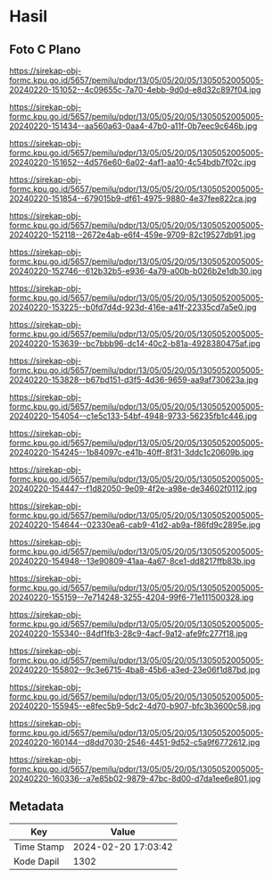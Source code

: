 # Hasil

## Foto C Plano

https://sirekap-obj-formc.kpu.go.id/5657/pemilu/pdpr/13/05/05/20/05/1305052005005-20240220-151052--4c09655c-7a70-4ebb-9d0d-e8d32c897f04.jpg

https://sirekap-obj-formc.kpu.go.id/5657/pemilu/pdpr/13/05/05/20/05/1305052005005-20240220-151434--aa560a63-0aa4-47b0-a11f-0b7eec9c646b.jpg

https://sirekap-obj-formc.kpu.go.id/5657/pemilu/pdpr/13/05/05/20/05/1305052005005-20240220-151652--4d576e60-6a02-4af1-aa10-4c54bdb7f02c.jpg

https://sirekap-obj-formc.kpu.go.id/5657/pemilu/pdpr/13/05/05/20/05/1305052005005-20240220-151854--679015b9-df61-4975-9880-4e37fee822ca.jpg

https://sirekap-obj-formc.kpu.go.id/5657/pemilu/pdpr/13/05/05/20/05/1305052005005-20240220-152118--2672e4ab-e6f4-459e-9709-82c19527db91.jpg

https://sirekap-obj-formc.kpu.go.id/5657/pemilu/pdpr/13/05/05/20/05/1305052005005-20240220-152746--612b32b5-e936-4a79-a00b-b026b2e1db30.jpg

https://sirekap-obj-formc.kpu.go.id/5657/pemilu/pdpr/13/05/05/20/05/1305052005005-20240220-153225--b0fd7d4d-923d-416e-a41f-22335cd7a5e0.jpg

https://sirekap-obj-formc.kpu.go.id/5657/pemilu/pdpr/13/05/05/20/05/1305052005005-20240220-153639--bc7bbb96-dc14-40c2-b81a-4928380475af.jpg

https://sirekap-obj-formc.kpu.go.id/5657/pemilu/pdpr/13/05/05/20/05/1305052005005-20240220-153828--b67bd151-d3f5-4d36-9659-aa9af730623a.jpg

https://sirekap-obj-formc.kpu.go.id/5657/pemilu/pdpr/13/05/05/20/05/1305052005005-20240220-154054--c1e5c133-54bf-4948-9733-56235fb1c446.jpg

https://sirekap-obj-formc.kpu.go.id/5657/pemilu/pdpr/13/05/05/20/05/1305052005005-20240220-154245--1b84097c-e41b-40ff-8f31-3ddc1c20609b.jpg

https://sirekap-obj-formc.kpu.go.id/5657/pemilu/pdpr/13/05/05/20/05/1305052005005-20240220-154447--f1d82050-9e09-4f2e-a98e-de34602f0112.jpg

https://sirekap-obj-formc.kpu.go.id/5657/pemilu/pdpr/13/05/05/20/05/1305052005005-20240220-154644--02330ea6-cab9-41d2-ab9a-f86fd9c2895e.jpg

https://sirekap-obj-formc.kpu.go.id/5657/pemilu/pdpr/13/05/05/20/05/1305052005005-20240220-154948--13e90809-41aa-4a67-8ce1-dd8217ffb83b.jpg

https://sirekap-obj-formc.kpu.go.id/5657/pemilu/pdpr/13/05/05/20/05/1305052005005-20240220-155159--7e714248-3255-4204-99f6-71e111500328.jpg

https://sirekap-obj-formc.kpu.go.id/5657/pemilu/pdpr/13/05/05/20/05/1305052005005-20240220-155340--84df1fb3-28c9-4acf-9a12-afe9fc277f18.jpg

https://sirekap-obj-formc.kpu.go.id/5657/pemilu/pdpr/13/05/05/20/05/1305052005005-20240220-155802--9c3e6715-4ba8-45b6-a3ed-23e06f1d87bd.jpg

https://sirekap-obj-formc.kpu.go.id/5657/pemilu/pdpr/13/05/05/20/05/1305052005005-20240220-155945--e8fec5b9-5dc2-4d70-b907-bfc3b3600c58.jpg

https://sirekap-obj-formc.kpu.go.id/5657/pemilu/pdpr/13/05/05/20/05/1305052005005-20240220-160144--d8dd7030-2546-4451-9d52-c5a9f6772612.jpg

https://sirekap-obj-formc.kpu.go.id/5657/pemilu/pdpr/13/05/05/20/05/1305052005005-20240220-160336--a7e85b02-9879-47bc-8d00-d7da1ee6e801.jpg


## Metadata

| Key        | Value               |
| ---------- | ------------------- |
| Time Stamp | 2024-02-20 17:03:42 |
| Kode Dapil | 1302                |



